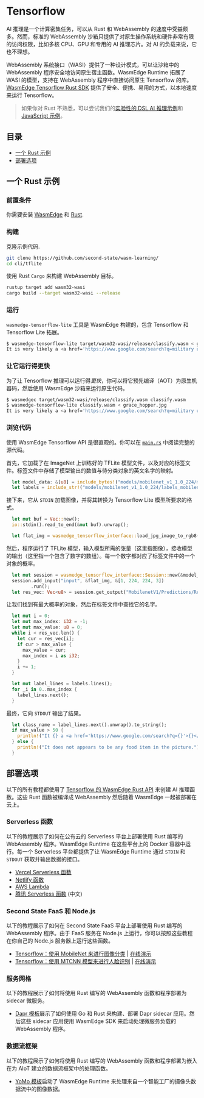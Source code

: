 # Tensorflow

AI 推理是一个计算密集任务，可以从 Rust 和 WebAssembly 的速度中受益颇多。然而，标准的 WebAssembly 沙箱只提供了对原生操作系统和硬件非常有限的访问权限，比如多核 CPU、GPU 和专用的 AI 推理芯片。对 AI 的负载来说，它也不理想。

WebAssembly 系统接口（WASI）提供了一种设计模式，可以让沙箱中的 WebAssembly 程序安全地访问原生宿主函数。WasmEdge Runtime 拓展了 WASI 的模型，支持在 WebAssembly 程序中直接访问原生 Tensorflow 的库。[WasmEdge Tensorflow Rust SDK](https://github.com/second-state/wasmedge_tensorflow_interface) 提供了安全、便携、易用的方式，以本地速度来运行 Tensorflow。

> 如果你对 Rust 不熟悉，可以尝试我们的[实验性的 DSL AI 推理示例](https://github.com/second-state/wasm-learning/tree/master/cli/classify_yml)和 [JavaScript 示例](../js/tensorflow.md)。

## 目录

* [一个 Rust 示例](#一个-rust-示例)
* [部署选项](#部署选项)

## 一个 Rust 示例

### 前置条件

你需要安装 [WasmEdge](../../start/install.md) 和 [Rust](https://www.rust-lang.org/tools/install).

### 构建

克隆示例代码.

```bash
git clone https://github.com/second-state/wasm-learning/
cd cli/tflite
```

使用 Rust `Cargo` 来构建 WebAssembly 目标。

```bash
rustup target add wasm32-wasi
cargo build --target wasm32-wasi --release
```

### 运行

`wasmedge-tensorflow-lite` 工具是 WasmEdge 构建的，包含 Tensorflow 和 Tensorflow Lite 拓展。

```bash
$ wasmedge-tensorflow-lite target/wasm32-wasi/release/classify.wasm < grace_hopper.jpg
It is very likely a <a href='https://www.google.com/search?q=military uniform'>military uniform</a> in the picture
```

### 让它运行得更快

为了让 Tensorflow 推理可以运行得*更快*，你可以将它预先编译（AOT）为原生机器码，然后使用 WasmEdge 沙箱来运行原生代码。

```bash
$ wasmedgec target/wasm32-wasi/release/classify.wasm classify.wasm
$ wasmedge-tensorflow-lite classify.wasm < grace_hopper.jpg
It is very likely a <a href='https://www.google.com/search?q=military uniform'>military uniform</a> in the picture
```

### 浏览代码

使用 WasmEdge Tensorflow API 是很直观的。你可以在 [`main.rs`](https://github.com/second-state/wasm-learning/blob/master/cli/tflite/src/main.rs) 中阅读完整的源代码。

首先，它加载了在 ImageNet 上训练好的 TFLite 模型文件，以及对应的标签文件。标签文件中存储了模型输出的数值与待分类对象的英文名字的映射。

```rust
  let model_data: &[u8] = include_bytes!("models/mobilenet_v1_1.0_224/mobilenet_v1_1.0_224_quant.tflite");
  let labels = include_str!("models/mobilenet_v1_1.0_224/labels_mobilenet_quant_v1_224.txt");
```

接下来，它从 `STDIN` 加载图像，并将其转换为 Tensorflow Lite 模型所要求的格式。

```rust
  let mut buf = Vec::new();
  io::stdin().read_to_end(&mut buf).unwrap();

  let flat_img = wasmedge_tensorflow_interface::load_jpg_image_to_rgb8(&buf, 224, 224);
```

然后，程序运行了 TFLite 模型，输入模型所需的张量（这里指图像），接收模型的输出（这里指一个包含了数字的数组）。每一个数字都对应了标签文件中的一个对象的概率。

```rust
  let mut session = wasmedge_tensorflow_interface::Session::new(&model_data, wasmedge_tensorflow_interface::ModelType::TensorFlowLite);
  session.add_input("input", &flat_img, &[1, 224, 224, 3])
         .run();
  let res_vec: Vec<u8> = session.get_output("MobilenetV1/Predictions/Reshape_1");
```

让我们找到有最大概率的对象，然后在标签文件中查找它的名字。

```rust
  let mut i = 0;
  let mut max_index: i32 = -1;
  let mut max_value: u8 = 0;
  while i < res_vec.len() {
    let cur = res_vec[i];
    if cur > max_value {
      max_value = cur;
      max_index = i as i32;
    }
    i += 1;
  }

  let mut label_lines = labels.lines();
  for _i in 0..max_index {
    label_lines.next();
  }
```

最终，它向 `STDOUT` 输出了结果。

```rust
  let class_name = label_lines.next().unwrap().to_string();
  if max_value > 50 {
    println!("It {} a <a href='https://www.google.com/search?q={}'>{}</a> in the picture", confidence.to_string(), class_name, class_name);
  } else {
    println!("It does not appears to be any food item in the picture.");
  }
```

## 部署选项

以下的所有教程都使用了 [Tensorflow 的 WasmEdge Rust API](https://github.com/second-state/wasmedge_tensorflow_interface) 来创建 AI 推理函数。这些 Rust 函数被编译成 WebAssembly 然后随着 WasmEdge 一起被部署在云上。

### Serverless 函数

以下的教程展示了如何在公有云的 Serverless 平台上部署使用 Rust 编写的 WebAssembly 程序。WasmEdge Runtime 在这些平台上的 Docker 容器中运行。每一个 Serverless 平台都提供了让 WasmEdge Runtime 通过 `STDIN` 和 `STDOUT` 获取并输出数据的接口。

* [Vercel Serverless 函数](https://www.secondstate.io/articles/vercel-wasmedge-webassembly-rust/)
* [Netlify 函数](https://www.secondstate.io/articles/netlify-wasmedge-webassembly-rust-serverless/)
* [AWS Lambda](https://github.com/second-state/aws-lambda-wasm-runtime)
* [腾讯 Serverless 函数](https://github.com/second-state/tencent-scf-wasm-runtime) (中文)

### Second State FaaS 和 Node.js

以下的教程展示了如何在 Second State FaaS 平台上部署使用 Rust 编写的 WebAssembly 程序。由于 FaaS 服务在 Node.js 上运行，你可以按照这些教程在你自己的 Node.js 服务器上运行这些函数。

* [Tensorflow：使用 MobileNet 来进行图像分类](https://www.secondstate.io/articles/faas-image-classification/) | [在线演示](https://second-state.github.io/wasm-learning/faas/mobilenet/html/index.html)
* [Tensorflow：使用 MTCNN 模型来进行人脸识别](https://www.secondstate.io/articles/faas-face-detection/) | [在线演示](https://second-state.github.io/wasm-learning/faas/mtcnn/html/index.html)

### 服务网格

以下的教程展示了如何将使用 Rust 编写的 WebAssembly 函数和程序部署为 sidecar 微服务。

* [Dapr 模板](https://github.com/second-state/dapr-wasm)展示了如何使用 Go 和 Rust 来构建、部署 Dapr  sidecar 应用。然后这些 sidecar 应用使用 WasmEdge SDK 来启动处理微服务负载的 WebAssembly 程序。

### 数据流框架

以下的教程展示了如何将使用 Rust 编写的 WebAssembly 函数和程序部署为嵌入在为 AIoT 建立的数据流框架中的处理函数。

* [YoMo 模板](https://www.secondstate.io/articles/yomo-wasmedge-real-time-data-streams/)启动了 WasmEdge Runtime 来处理来自一个智能工厂的摄像头数据流中的图像数据。
